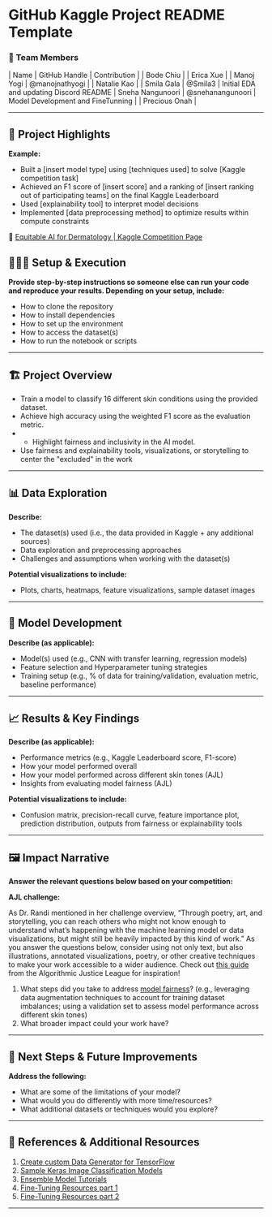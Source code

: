 # GitHub Kaggle Project README Template


### **👥 Team Members**

| Name | GitHub Handle | Contribution |
| Bode Chiu | 
| Erica Xue |
| Manoj Yogi | @manojnathyogi |
| Natalie Kao |
| Smila Gala | @Smila3 | Initial EDA and updating Discord README
| Sneha Nangunoori | @snehanangunoori | Model Development and FineTunning |
| Precious Onah |

---

## **🎯 Project Highlights**

**Example:**

* Built a \[insert model type\] using \[techniques used\] to solve \[Kaggle competition task\]
* Achieved an F1 score of \[insert score\] and a ranking of \[insert ranking out of participating teams\] on the final Kaggle Leaderboard
* Used \[explainability tool\] to interpret model decisions
* Implemented \[data preprocessing method\] to optimize results within compute constraints

🔗 [Equitable AI for Dermatology | Kaggle Competition Page](https://www.kaggle.com/competitions/bttai-ajl-2025/overview)

## **👩🏽‍💻 Setup & Execution**

**Provide step-by-step instructions so someone else can run your code and reproduce your results. Depending on your setup, include:**

* How to clone the repository
* How to install dependencies
* How to set up the environment
* How to access the dataset(s)
* How to run the notebook or scripts

---

## **🏗️ Project Overview**

- Train a model to classify 16 different skin conditions using the provided dataset.
- Achieve high accuracy using the weighted F1 score as the evaluation metric.
- - Highlight fairness and inclusivity in the AI model.
- Use fairness and explainability tools, visualizations, or storytelling to center the "excluded" in the work

---

## **📊 Data Exploration**

**Describe:**

* The dataset(s) used (i.e., the data provided in Kaggle \+ any additional sources)
* Data exploration and preprocessing approaches
* Challenges and assumptions when working with the dataset(s)

**Potential visualizations to include:**

* Plots, charts, heatmaps, feature visualizations, sample dataset images

---

## **🧠 Model Development**

**Describe (as applicable):**

* Model(s) used (e.g., CNN with transfer learning, regression models)
* Feature selection and Hyperparameter tuning strategies
* Training setup (e.g., % of data for training/validation, evaluation metric, baseline performance)

---

## **📈 Results & Key Findings**

**Describe (as applicable):**

* Performance metrics (e.g., Kaggle Leaderboard score, F1-score)
* How your model performed overall
* How your model performed across different skin tones (AJL)
* Insights from evaluating model fairness (AJL)

**Potential visualizations to include:**

* Confusion matrix, precision-recall curve, feature importance plot, prediction distribution, outputs from fairness or explainability tools

---

## **🖼️ Impact Narrative**

**Answer the relevant questions below based on your competition:**

**AJL challenge:**

As Dr. Randi mentioned in her challenge overview, “Through poetry, art, and storytelling, you can reach others who might not know enough to understand what’s happening with the machine learning model or data visualizations, but might still be heavily impacted by this kind of work.”
As you answer the questions below, consider using not only text, but also illustrations, annotated visualizations, poetry, or other creative techniques to make your work accessible to a wider audience.
Check out [this guide](https://drive.google.com/file/d/1kYKaVNR\_l7Abx2kebs3AdDi6TlPviC3q/view) from the Algorithmic Justice League for inspiration!

1. What steps did you take to address [model fairness](https://haas.berkeley.edu/wp-content/uploads/What-is-fairness_-EGAL2.pdf)? (e.g., leveraging data augmentation techniques to account for training dataset imbalances; using a validation set to assess model performance across different skin tones)
2. What broader impact could your work have?

---

## **🚀 Next Steps & Future Improvements**

**Address the following:**

* What are some of the limitations of your model?
* What would you do differently with more time/resources?
* What additional datasets or techniques would you explore?

---

## **📄 References & Additional Resources**

1. [Create custom Data Generator for TensorFlow](https://medium.com/analytics-vidhya/write-your-own-custom-data-generator-for-tensorflow-keras-1252b64e41c3)
2. [Sample Keras Image Classification Models](https://keras.io/examples/vision/image_classification_from_scratch/)
3. [Ensemble Model Tutorials](https://pytorch.org/tutorials/intermediate/ensembling.html)
4. [Fine-Tuning Resources part 1](http://restack.io/)
5. [Fine-Tuning Resources part 2](https://huggingface.co/docs/transformers/en/training)

---

